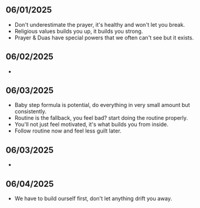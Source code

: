 ## 06/01/2025
- Don't underestimate the prayer, it's healthy and won't let you break.
- Religious values builds you up, it builds you strong.
- Prayer & Duas have special powers that we often can't see but it exists.

## 06/02/2025
- 

## 06/03/2025
- Baby step formula is potential, do everything in very small amount but consistently.
- Routine is the fallback, you feel bad? start doing the routine properly.
- You'll not just feel motivated, it's what builds you from inside.
- Follow routine now and feel less guilt later.

## 06/03/2025
- 

## 06/04/2025
- We have to build ourself first, don't let anything drift you away.